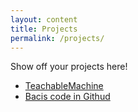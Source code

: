 ```yaml
---
layout: content
title: Projects
permalink: /projects/
---
```


Show off your projects here!
- [TeachableMachine](https://platypus232-perry.github.io/paper-jekyll-theme/2025/07/uploading-image.html)
- [Bacis code in Githud]()





